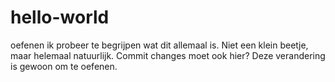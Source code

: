 # hello-world
oefenen
ik probeer te begrijpen wat dit allemaal is. Niet een klein beetje, maar helemaal natuurlijk.
Commit changes moet ook hier?
Deze verandering is gewoon om te oefenen. 
